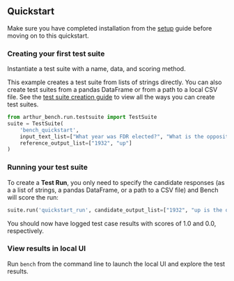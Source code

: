 ## Quickstart

Make sure you have completed installation from the [setup](setup.md) guide before moving on to this quickstart.

### Creating your first test suite

Instantiate a test suite with a name, data, and scoring method.

This example creates a test suite from lists of strings directly. You can also create test suites from a pandas DataFrame or from a path to a local CSV file. See the [test suite creation guide](creating_test_suites.md) to view all the ways you can create test suites.

```python
from arthur_bench.run.testsuite import TestSuite
suite = TestSuite(
    'bench_quickstart', 
    input_text_list=["What year was FDR elected?", "What is the opposite of down?"], 
    reference_output_list=["1932", "up"]
)
```

### Running your test suite

To create a **Test Run**, you only need to specify the candidate responses (as a a list of strings, a pandas DataFrame, or a path to a CSV file) and Bench will score the run:

```python
suite.run('quickstart_run', candidate_output_list=["1932", "up is the opposite of down"])
```

You should now have logged test case results with scores of 1.0 and 0.0, respectively.

### View results in local UI
Run `bench` from the command line to launch the local UI and explore the test results.

